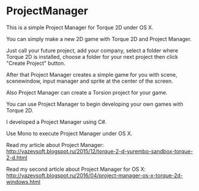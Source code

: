 # ProjectManager
This is a simple Project Manager for Torque 2D under OS X.

You can simply make a new 2D game with Torque 2D and Project Manager.

Just call your future project, add your company, select a folder where Torque 2D is installed, 
choose a folder for your next project then click "Create Project" button.

After that Project Manager creates a simple game for you with scene, scenewindow, input manager and sprite at the center of the screen.

Also Project Manager can create a Torsion project for your game.

You can use Project Manager to begin developing your own games with Torque 2D.

I developed a Project Manager using C#.

Use Mono to execute Project Manager under OS X.

Read my article about Project Manager: http://yazevsoft.blogspot.ru/2015/12/torque-2-d-yurembo-sandbox-torque-2-d.html

Read my second article about Project Manager for OS X: http://yazevsoft.blogspot.ru/2016/04/project-manager-os-x-torque-2d-windows.html
